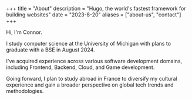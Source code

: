 +++
title = "About"
description = "Hugo, the world's fastest framework for building websites"
date = "2023-8-20"
aliases = ["about-us", "contact"]
+++

Hi, I'm Connor.

I study computer science at the University of Michigan with plans to graduate with a BSE in August 2024.

I've acquired experience across various software development domains, including Frontend, Backend, Cloud, and Game development.

Going forward, I plan to study abroad in France to diversify my cultural experience and gain a broader perspective on global tech trends and methodologies.